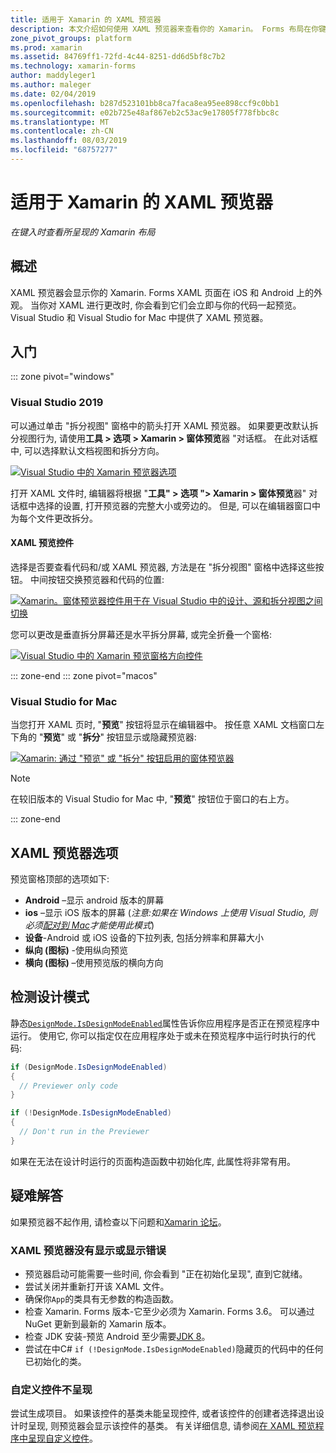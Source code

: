 ```yaml
---
title: 适用于 Xamarin 的 XAML 预览器
description: 本文介绍如何使用 XAML 预览器来查看你的 Xamarin。 Forms 布局在你键入时呈现。 Visual Studio 2019 和 Visual Studio 2019 for Mac 中提供了 XAML 预览器。
zone_pivot_groups: platform
ms.prod: xamarin
ms.assetid: 84769ff1-72fd-4c44-8251-dd6d5bf8c7b2
ms.technology: xamarin-forms
author: maddyleger1
ms.author: maleger
ms.date: 02/04/2019
ms.openlocfilehash: b287d523101bb8ca7faca8ea95ee898ccf9c0bb1
ms.sourcegitcommit: e02b725e48af867eb2c53ac9e17805f778fbbc8c
ms.translationtype: MT
ms.contentlocale: zh-CN
ms.lasthandoff: 08/03/2019
ms.locfileid: "68757277"
---
```

# <a name="xaml-previewer-for-xamarinforms"></a>适用于 Xamarin 的 XAML 预览器

_在键入时查看所呈现的 Xamarin 布局_

## <a name="overview"></a>概述

XAML 预览器会显示你的 Xamarin. Forms XAML 页面在 iOS 和 Android 上的外观。 当你对 XAML 进行更改时, 你会看到它们会立即与你的代码一起预览。 Visual Studio 和 Visual Studio for Mac 中提供了 XAML 预览器。

## <a name="getting-started"></a>入门

::: zone pivot="windows"

### <a name="visual-studio-2019"></a>Visual Studio 2019

可以通过单击 "拆分视图" 窗格中的箭头打开 XAML 预览器。 如果要更改默认拆分视图行为, 请使用**工具 > 选项 > Xamarin > 窗体预览**器 "对话框。 在此对话框中, 可以选择默认文档视图和拆分方向。

[![Visual Studio 中的 Xamarin 预览器选项](xaml-previewer-images/xamlp-options-vs-sm.png "Visual Studio 中的 Xamarin 预览器选项")](xaml-previewer-images/xamlp-options-vs-lg.png#lightbox)

打开 XAML 文件时, 编辑器将根据 "**工具" > 选项 "> Xamarin > 窗体预览**器" 对话框中选择的设置, 打开预览器的完整大小或旁边的。 但是, 可以在编辑器窗口中为每个文件更改拆分。

#### <a name="xaml-preview-controls"></a>XAML 预览控件

选择是否要查看代码和/或 XAML 预览器, 方法是在 "拆分视图" 窗格中选择这些按钮。 中间按钮交换预览器和代码的位置:

[![Xamarin。窗体预览器控件用于在 Visual Studio 中的设计、源和拆分视图之间切换](xaml-previewer-images/xamlp-controls-splitview-vs-sm.png "Xamarin。窗体预览器控件用于在 Visual Studio 中的设计、源和拆分视图之间切换")](xaml-previewer-images/xamlp-controls-splitview-vs-lg.png#lightbox)

您可以更改是垂直拆分屏幕还是水平拆分屏幕, 或完全折叠一个窗格:

[![Visual Studio 中的 Xamarin 预览窗格方向控件](xaml-previewer-images/xamlp-controls-orientation-vs-sm.png "Visual Studio 中的 Xamarin 预览窗格方向控件")](xaml-previewer-images/xamlp-controls-orientation-vs-lg.png#lightbox)

::: zone-end
::: zone pivot="macos"

### <a name="visual-studio-for-mac"></a>Visual Studio for Mac

当您打开 XAML 页时, "**预览**" 按钮将显示在编辑器中。 按任意 XAML 文档窗口左下角的 "**预览**" 或 "**拆分**" 按钮显示或隐藏预览器:

[![Xamarin: 通过 "预览" 或 "拆分" 按钮启用的窗体预览器](xaml-previewer-images/xamlp-list-sml.png)](xaml-previewer-images/xamlp-list.png#lightbox)

> [!NOTE]
> 在较旧版本的 Visual Studio for Mac 中, "**预览**" 按钮位于窗口的右上方。

::: zone-end

## <a name="xaml-previewer-options"></a>XAML 预览器选项

预览窗格顶部的选项如下:

* **Android** –显示 android 版本的屏幕
* **ios** –显示 iOS 版本的屏幕 (*注意:如果在 Windows 上使用 Visual Studio, 则必须[配对到 Mac](~/ios/get-started/installation/windows/connecting-to-mac/index.md)才能使用此模式*)
* **设备**-Android 或 iOS 设备的下拉列表, 包括分辨率和屏幕大小
* **纵向 (图标)** -使用纵向预览
* **横向 (图标)** –使用预览版的横向方向

## <a name="detect-design-mode"></a>检测设计模式

静态[`DesignMode.IsDesignModeEnabled`](xref:Xamarin.Forms.DesignMode.IsDesignModeEnabled)属性告诉你应用程序是否正在预览程序中运行。 使用它, 你可以指定仅在应用程序处于或未在预览程序中运行时执行的代码:

```csharp
if (DesignMode.IsDesignModeEnabled)
{
  // Previewer only code  
}

if (!DesignMode.IsDesignModeEnabled)
{
  // Don't run in the Previewer  
}
```

如果在无法在设计时运行的页面构造函数中初始化库, 此属性将非常有用。

## <a name="troubleshooting"></a>疑难解答

如果预览器不起作用, 请检查以下问题和[Xamarin 论坛](https://forums.xamarin.com/categories/xamarin-forms)。

### <a name="xaml-previewer-isnt-showing-or-shows-an-error"></a>XAML 预览器没有显示或显示错误

* 预览器启动可能需要一些时间, 你会看到 "正在初始化呈现", 直到它就绪。
* 尝试关闭并重新打开该 XAML 文件。
* 确保你`App`的类具有无参数的构造函数。
* 检查 Xamarin. Forms 版本-它至少必须为 Xamarin. Forms 3.6。 可以通过 NuGet 更新到最新的 Xamarin 版本。
* 检查 JDK 安装-预览 Android 至少需要[JDK 8](https://www.oracle.com/technetwork/java/javase/downloads/index.html)。
* 尝试在中C# `if (!DesignMode.IsDesignModeEnabled)`隐藏页的代码中的任何已初始化的类。

### <a name="custom-controls-arent-rendering"></a>自定义控件不呈现

尝试生成项目。 如果该控件的基类未能呈现控件, 或者该控件的创建者选择退出设计时呈现, 则预览器会显示该控件的基类。 有关详细信息, 请参阅[在 XAML 预览程序中呈现自定义控件](render-custom-controls.md)。
